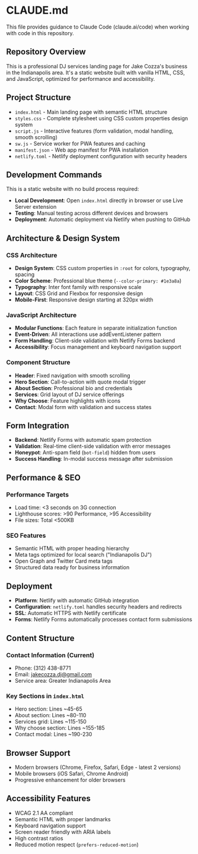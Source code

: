 # CLAUDE.md

This file provides guidance to Claude Code (claude.ai/code) when working with code in this repository.

## Repository Overview

This is a professional DJ services landing page for Jake Cozza's business in the Indianapolis area. It's a static website built with vanilla HTML, CSS, and JavaScript, optimized for performance and accessibility.

## Project Structure

- `index.html` - Main landing page with semantic HTML structure
- `styles.css` - Complete stylesheet using CSS custom properties design system
- `script.js` - Interactive features (form validation, modal handling, smooth scrolling)
- `sw.js` - Service worker for PWA features and caching
- `manifest.json` - Web app manifest for PWA installation
- `netlify.toml` - Netlify deployment configuration with security headers

## Development Commands

This is a static website with no build process required:

- **Local Development**: Open `index.html` directly in browser or use Live Server extension
- **Testing**: Manual testing across different devices and browsers
- **Deployment**: Automatic deployment via Netlify when pushing to GitHub

## Architecture & Design System

### CSS Architecture
- **Design System**: CSS custom properties in `:root` for colors, typography, spacing
- **Color Scheme**: Professional blue theme (`--color-primary: #1e3a8a`)
- **Typography**: Inter font family with responsive scale
- **Layout**: CSS Grid and Flexbox for responsive design
- **Mobile-First**: Responsive design starting at 320px width

### JavaScript Architecture
- **Modular Functions**: Each feature in separate initialization function
- **Event-Driven**: All interactions use addEventListener pattern
- **Form Handling**: Client-side validation with Netlify Forms backend
- **Accessibility**: Focus management and keyboard navigation support

### Component Structure
- **Header**: Fixed navigation with smooth scrolling
- **Hero Section**: Call-to-action with quote modal trigger
- **About Section**: Professional bio and credentials
- **Services**: Grid layout of DJ service offerings
- **Why Choose**: Feature highlights with icons
- **Contact**: Modal form with validation and success states

## Form Integration

- **Backend**: Netlify Forms with automatic spam protection
- **Validation**: Real-time client-side validation with error messages
- **Honeypot**: Anti-spam field (`bot-field`) hidden from users
- **Success Handling**: In-modal success message after submission

## Performance & SEO

### Performance Targets
- Load time: <3 seconds on 3G connection
- Lighthouse scores: >90 Performance, >95 Accessibility
- File sizes: Total <500KB

### SEO Features
- Semantic HTML with proper heading hierarchy
- Meta tags optimized for local search ("Indianapolis DJ")
- Open Graph and Twitter Card meta tags
- Structured data ready for business information

## Deployment

- **Platform**: Netlify with automatic GitHub integration
- **Configuration**: `netlify.toml` handles security headers and redirects
- **SSL**: Automatic HTTPS with Netlify certificate
- **Forms**: Netlify Forms automatically processes contact form submissions

## Content Structure

### Contact Information (Current)
- Phone: (312) 438-8771
- Email: jakecozza.dj@gmail.com
- Service area: Greater Indianapolis Area

### Key Sections in `index.html`
- Hero section: Lines ~45-65
- About section: Lines ~80-110
- Services grid: Lines ~115-150
- Why choose section: Lines ~155-185
- Contact modal: Lines ~190-230

## Browser Support

- Modern browsers (Chrome, Firefox, Safari, Edge - latest 2 versions)
- Mobile browsers (iOS Safari, Chrome Android)
- Progressive enhancement for older browsers

## Accessibility Features

- WCAG 2.1 AA compliant
- Semantic HTML with proper landmarks
- Keyboard navigation support
- Screen reader friendly with ARIA labels
- High contrast ratios
- Reduced motion respect (`prefers-reduced-motion`)